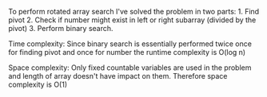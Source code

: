 
To perform rotated array search I've solved the problem in two parts:
    1. Find pivot
    2. Check if number might exist in left or right subarray (divided by the pivot)
    3. Perform binary search.


Time complexity:
    Since binary search is essentially performed twice once for finding pivot and once for number the runtime complexity is O(log n)

Space complexity:
    Only fixed countable variables are used in the problem and length of array doesn't have impact on them. Therefore space complexity is O(1)